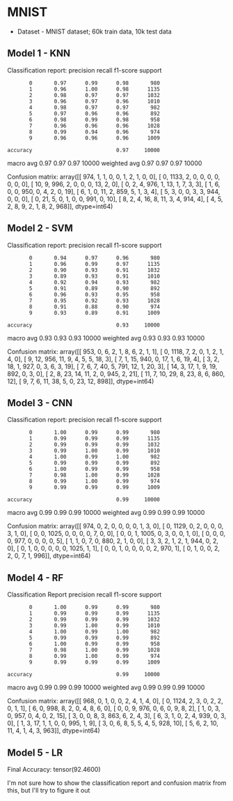 # MNIST
- Dataset - MNIST dataset; 60k train data, 10k test data

## Model 1 - KNN
Classification report:
              precision    recall  f1-score   support

           0       0.97      0.99      0.98       980
           1       0.96      1.00      0.98      1135
           2       0.98      0.97      0.97      1032
           3       0.96      0.97      0.96      1010
           4       0.98      0.97      0.97       982
           5       0.97      0.96      0.96       892
           6       0.98      0.99      0.98       958
           7       0.96      0.96      0.96      1028
           8       0.99      0.94      0.96       974
           9       0.96      0.96      0.96      1009

    accuracy                           0.97     10000
   macro avg       0.97      0.97      0.97     10000
weighted avg       0.97      0.97      0.97     10000

Confusion matrix:
array([[ 974,    1,    1,    0,    0,    1,    2,    1,    0,    0],
       [   0, 1133,    2,    0,    0,    0,    0,    0,    0,    0],
       [  10,    9,  996,    2,    0,    0,    0,   13,    2,    0],
       [   0,    2,    4,  976,    1,   13,    1,    7,    3,    3],
       [   1,    6,    0,    0,  950,    0,    4,    2,    0,   19],
       [   6,    1,    0,   11,    2,  859,    5,    1,    3,    4],
       [   5,    3,    0,    0,    3,    3,  944,    0,    0,    0],
       [   0,   21,    5,    0,    1,    0,    0,  991,    0,   10],
       [   8,    2,    4,   16,    8,   11,    3,    4,  914,    4],
       [   4,    5,    2,    8,    9,    2,    1,    8,    2,  968]],
      dtype=int64)

## Model 2 - SVM
Classification report:
              precision    recall  f1-score   support

           0       0.94      0.97      0.96       980
           1       0.96      0.99      0.97      1135
           2       0.90      0.93      0.91      1032
           3       0.89      0.93      0.91      1010
           4       0.92      0.94      0.93       982
           5       0.91      0.89      0.90       892
           6       0.96      0.93      0.95       958
           7       0.95      0.92      0.93      1028
           8       0.91      0.88      0.90       974
           9       0.93      0.89      0.91      1009

    accuracy                           0.93     10000
   macro avg       0.93      0.93      0.93     10000
weighted avg       0.93      0.93      0.93     10000

Confusion matrix:
array([[ 953,    0,    6,    2,    1,    8,    6,    2,    1,    1],
       [   0, 1118,    7,    2,    0,    1,    2,    1,    4,    0],
       [   9,   12,  956,   11,    9,    4,    5,    5,   18,    3],
       [   7,    1,   15,  940,    0,   17,    1,    6,   19,    4],
       [   3,    2,   18,    1,  927,    0,    3,    6,    3,   19],
       [   7,    6,    7,   40,    5,  791,   12,    1,   20,    3],
       [  14,    3,   17,    1,    9,   19,  892,    0,    3,    0],
       [   2,    8,   23,   14,   11,    2,    0,  945,    2,   21],
       [  11,    7,   10,   29,    8,   23,    8,    6,  860,   12],
       [   9,    7,    6,   11,   38,    5,    0,   23,   12,  898]],
      dtype=int64)

## Model 3 - CNN
Classification report:
              precision    recall  f1-score   support

           0       1.00      0.99      0.99       980
           1       0.99      0.99      0.99      1135
           2       0.99      0.99      0.99      1032
           3       0.99      1.00      0.99      1010
           4       1.00      0.99      1.00       982
           5       0.99      0.99      0.99       892
           6       1.00      0.99      0.99       958
           7       0.98      1.00      0.99      1028
           8       0.99      1.00      0.99       974
           9       0.99      0.99      0.99      1009

    accuracy                           0.99     10000
   macro avg       0.99      0.99      0.99     10000
weighted avg       0.99      0.99      0.99     10000

Confusion matrix:
array([[ 974,    0,    2,    0,    0,    0,    0,    1,    3,    0],
       [   0, 1129,    0,    2,    0,    0,    0,    3,    1,    0],
       [   0,    0, 1025,    0,    0,    0,    0,    7,    0,    0],
       [   0,    0,    1, 1005,    0,    3,    0,    0,    1,    0],
       [   0,    0,    0,    0,  977,    0,    0,    0,    0,    5],
       [   1,    1,    0,    7,    0,  880,    2,    1,    0,    0],
       [   3,    3,    2,    1,    2,    1,  944,    0,    2,    0],
       [   0,    1,    0,    0,    0,    0,    0, 1025,    1,    1],
       [   0,    0,    1,    0,    0,    0,    0,    2,  970,    1],
       [   0,    1,    0,    0,    2,    2,    0,    7,    1,  996]],
      dtype=int64)

## Model 4 - RF
Classification Report
               precision    recall  f1-score   support

           0       1.00      0.99      0.99       980
           1       0.99      0.99      0.99      1135
           2       0.99      0.99      0.99      1032
           3       0.99      1.00      0.99      1010
           4       1.00      0.99      1.00       982
           5       0.99      0.99      0.99       892
           6       1.00      0.99      0.99       958
           7       0.98      1.00      0.99      1028
           8       0.99      1.00      0.99       974
           9       0.99      0.99      0.99      1009

    accuracy                           0.99     10000
   macro avg       0.99      0.99      0.99     10000
weighted avg       0.99      0.99      0.99     10000

Confusion matrix: 
array([[ 968,    0,    1,    0,    0,    2,    4,    1,    4,    0],
       [   0, 1124,    2,    3,    0,    2,    2,    0,    1,    1],
       [   6,    0,  998,    8,    2,    0,    4,    8,    6,    0],
       [   0,    0,    9,  976,    0,    6,    0,    9,    8,    2],
       [   1,    0,    3,    0,  957,    0,    4,    0,    2,   15],
       [   3,    0,    0,    8,    3,  863,    6,    2,    4,    3],
       [   6,    3,    1,    0,    2,    4,  939,    0,    3,    0],
       [   1,    3,   17,    1,    1,    0,    0,  995,    1,    9],
       [   3,    0,    6,    8,    5,    5,    4,    5,  928,   10],
       [   5,    6,    2,   10,   11,    4,    1,    4,    3,  963]],
      dtype=int64)

## Model 5 - LR
Final Accuracy: tensor(92.4600)

I'm not sure how to show the classification report and confusion matrix from this, but I'll try to figure it out